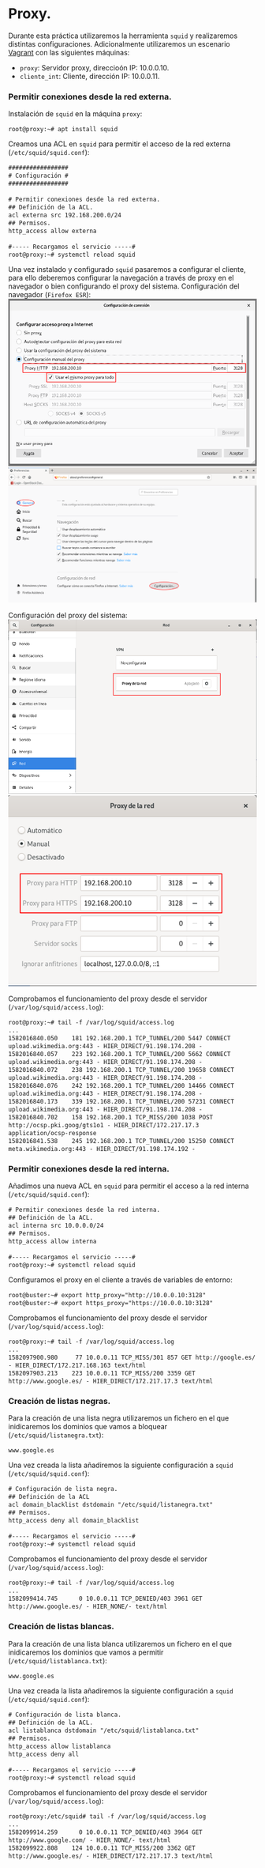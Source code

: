 # Proxy.
Durante esta práctica utilizaremos la herramienta `squid` y realizaremos distintas configuraciones.
Adicionalmente utilizaremos un escenario [Vagrant](Vagrantfile) con las siguientes máquinas:
- `proxy`: Servidor proxy, direccioón IP: 10.0.0.10.
- `cliente_int`: Cliente, dirección IP: 10.0.0.11.

### Permitir conexiones desde la red externa.
Instalación de `squid` en la máquina `proxy`:
~~~
root@proxy:~# apt install squid
~~~

Creamos una ACL en `squid` para permitir el acceso de la red externa (`/etc/squid/squid.conf`):
~~~
#################
# Configuración #
#################

# Permitir conexiones desde la red externa.
## Definición de la ACL.
acl externa src 192.168.200.0/24
## Permisos.
http_access allow externa

#----- Recargamos el servicio -----#
root@proxy:~# systemctl reload squid
~~~

Una vez instalado y configurado `squid` pasaremos a configurar el cliente, para ello deberemos configurar la navegación a través de proxy en el navegador o bien configurando el proxy del sistema.
Configuración del navegador (`Firefox ESR`):
![Configuración Proxy Navegador 1](images/confproxyweb2.png)
![Configuración Proxy Navegador 2](images/confproxyweb1.png)

Configuración del proxy del sistema:
![Configuración Proxy Sistema 1](images/confproxysys1.png)
![Configuración Proxy Sistema 2](images/confproxysys2.png)

Comprobamos el funcionamiento del proxy desde el servidor (`/var/log/squid/access.log`):
~~~
root@proxy:~# tail -f /var/log/squid/access.log
...
1582016840.050    181 192.168.200.1 TCP_TUNNEL/200 5447 CONNECT upload.wikimedia.org:443 - HIER_DIRECT/91.198.174.208 -
1582016840.057    223 192.168.200.1 TCP_TUNNEL/200 5662 CONNECT upload.wikimedia.org:443 - HIER_DIRECT/91.198.174.208 -
1582016840.072    238 192.168.200.1 TCP_TUNNEL/200 19658 CONNECT upload.wikimedia.org:443 - HIER_DIRECT/91.198.174.208 -
1582016840.076    242 192.168.200.1 TCP_TUNNEL/200 14466 CONNECT upload.wikimedia.org:443 - HIER_DIRECT/91.198.174.208 -
1582016840.173    339 192.168.200.1 TCP_TUNNEL/200 57231 CONNECT upload.wikimedia.org:443 - HIER_DIRECT/91.198.174.208 -
1582016840.702    158 192.168.200.1 TCP_MISS/200 1038 POST http://ocsp.pki.goog/gts1o1 - HIER_DIRECT/172.217.17.3 application/ocsp-response
1582016841.538    245 192.168.200.1 TCP_TUNNEL/200 15250 CONNECT meta.wikimedia.org:443 - HIER_DIRECT/91.198.174.192 -
~~~

### Permitir conexiones desde la red interna.
Añadimos una nueva ACL en `squid` para permitir el acceso a la red interna (`/etc/squid/squid.conf`):
~~~
# Permitir conexiones desde la red interna.
## Definición de la ACL.
acl interna src 10.0.0.0/24
## Permisos.
http_access allow interna

#----- Recargamos el servicio -----#
root@proxy:~# systemctl reload squid
~~~

Configuramos el proxy en el cliente a través de variables de entorno:
~~~
root@buster:~# export http_proxy="http://10.0.0.10:3128"
root@buster:~# export https_proxy="https://10.0.0.10:3128"
~~~

Comprobamos el funcionamiento del proxy desde el servidor (`/var/log/squid/access.log`):
~~~
root@proxy:~# tail -f /var/log/squid/access.log
...
1582097900.980     77 10.0.0.11 TCP_MISS/301 857 GET http://google.es/ - HIER_DIRECT/172.217.168.163 text/html
1582097903.213    223 10.0.0.11 TCP_MISS/200 3359 GET http://www.google.es/ - HIER_DIRECT/172.217.17.3 text/html
~~~

### Creación de listas negras.
Para la creación de una lista negra utilizaremos un fichero en el que inidicaremos los dominios que vamos a bloquear (`/etc/squid/listanegra.txt`):
~~~
www.google.es
~~~

Una vez creada la lista añadiremos la siguiente configuración a `squid` (`/etc/squid/squid.conf`):
~~~
# Configuración de lista negra.
## Definición de la ACL
acl domain_blacklist dstdomain "/etc/squid/listanegra.txt"
## Permisos.
http_access deny all domain_blacklist

#----- Recargamos el servicio -----#
root@proxy:~# systemctl reload squid
~~~

Comprobamos el funcionamiento del proxy desde el servidor (`/var/log/squid/access.log`):
~~~
root@proxy:~# tail -f /var/log/squid/access.log
...
1582099414.745      0 10.0.0.11 TCP_DENIED/403 3961 GET http://www.google.es/ - HIER_NONE/- text/html
~~~

### Creación de listas blancas.
Para la creación de una lista blanca utilizaremos un fichero en el que inidicaremos los dominios que vamos a permitir (`/etc/squid/listablanca.txt`):
~~~
www.google.es
~~~

Una vez creada la lista añadiremos la siguiente configuración a `squid` (`/etc/squid/squid.conf`):
~~~
# Configuración de lista blanca.
## Definición de la ACL.
acl listablanca dstdomain "/etc/squid/listablanca.txt"
## Permisos.
http_access allow listablanca
http_access deny all

#----- Recargamos el servicio -----#
root@proxy:~# systemctl reload squid
~~~

Comprobamos el funcionamiento del proxy desde el servidor (`/var/log/squid/access.log`):
~~~
root@proxy:/etc/squid# tail -f /var/log/squid/access.log
...
1582099914.259      0 10.0.0.11 TCP_DENIED/403 3964 GET http://www.google.com/ - HIER_NONE/- text/html
1582099922.808    124 10.0.0.11 TCP_MISS/200 3362 GET http://www.google.es/ - HIER_DIRECT/172.217.17.3 text/html
~~~